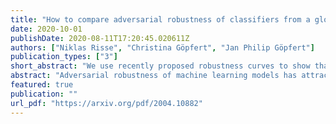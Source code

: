 ```yaml
---
title: "How to compare adversarial robustness of classifiers from a global perspective"
date: 2020-10-01
publishDate: 2020-08-11T17:20:45.020611Z
authors: ["Niklas Risse", "Christina Göpfert", "Jan Philip Göpfert"]
publication_types: ["3"]
short_abstract: "We use recently proposed robustness curves to show that point-wise measures for adversarial robustness do not capture important global properties that are essential to reliably compare the robustness of different classifiers."
abstract: "Adversarial robustness of machine learning models has attracted considerable attention over recent years. Adversarial attacks undermine the reliability of and trust in machine learning models, but the construction of more robust models hinges on a rigorous understanding of adversarial robustness as a property of a given model. Point-wise measures for specific threat models are currently the most popular tool for comparing the robustness of classifiers and are used in most recent publications on adversarial robustness. In this work, we use recently proposed robustness curves to show that point-wise measures fail to capture important global properties that are essential to reliably compare the robustness of different classifiers. We introduce new ways in which robustness curves can be used to systematically uncover these properties and provide concrete recommendations for researchers and practitioners when assessing and comparing the robustness of trained models. Furthermore, we characterize scale as a way to distinguish small and large perturbations, and relate it to inherent properties of data sets, demonstrating that robustness thresholds must be chosen accordingly. We release code to reproduce all experiments presented in this paper, which includes a Python module to calculate robustness curves for arbitrary data sets and classifiers, supporting a number of frameworks, including TensorFlow, PyTorch and JAX."
featured: true
publication: ""
url_pdf: "https://arxiv.org/pdf/2004.10882"
---
```


